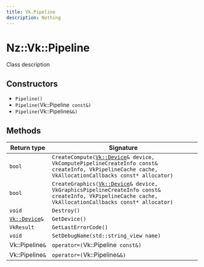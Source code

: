 ```yaml
---
title: Vk.Pipeline
description: Nothing
---
```


# Nz::Vk::Pipeline

Class description

## Constructors

- `Pipeline()`
- `Pipeline(`Vk::Pipeline` const&)`
- `Pipeline(`Vk::Pipeline`&&)`

## Methods

| Return type | Signature |
| ----------- | --------- |
| `bool` | `CreateCompute(`[`Vk::Device`](documentation/generated/VulkanRenderer/Vk.Device.md)`& device, VkComputePipelineCreateInfo const& createInfo, VkPipelineCache cache, VkAllocationCallbacks const* allocator)` |
| `bool` | `CreateGraphics(`[`Vk::Device`](documentation/generated/VulkanRenderer/Vk.Device.md)`& device, VkGraphicsPipelineCreateInfo const& createInfo, VkPipelineCache cache, VkAllocationCallbacks const* allocator)` |
| `void` | `Destroy()` |
| [`Vk::Device`](documentation/generated/VulkanRenderer/Vk.Device.md)`&` | `GetDevice()` |
| `VkResult` | `GetLastErrorCode()` |
| `void` | `SetDebugName(std::string_view name)` |
| Vk::Pipeline`&` | `operator=(`Vk::Pipeline` const&)` |
| Vk::Pipeline`&` | `operator=(`Vk::Pipeline`&&)` |

